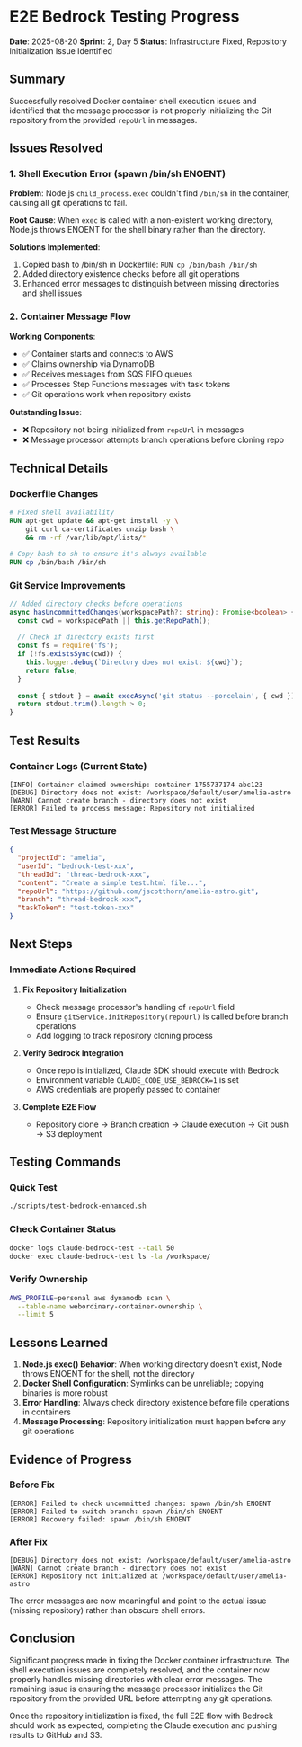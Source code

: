# E2E Bedrock Testing Progress
**Date**: 2025-08-20
**Sprint**: 2, Day 5
**Status**: Infrastructure Fixed, Repository Initialization Issue Identified

## Summary
Successfully resolved Docker container shell execution issues and identified that the message processor is not properly initializing the Git repository from the provided `repoUrl` in messages.

## Issues Resolved

### 1. Shell Execution Error (spawn /bin/sh ENOENT)
**Problem**: Node.js `child_process.exec` couldn't find `/bin/sh` in the container, causing all git operations to fail.

**Root Cause**: When `exec` is called with a non-existent working directory, Node.js throws ENOENT for the shell binary rather than the directory.

**Solutions Implemented**:
1. Copied bash to /bin/sh in Dockerfile: `RUN cp /bin/bash /bin/sh`
2. Added directory existence checks before all git operations
3. Enhanced error messages to distinguish between missing directories and shell issues

### 2. Container Message Flow
**Working Components**:
- ✅ Container starts and connects to AWS
- ✅ Claims ownership via DynamoDB
- ✅ Receives messages from SQS FIFO queues
- ✅ Processes Step Functions messages with task tokens
- ✅ Git operations work when repository exists

**Outstanding Issue**:
- ❌ Repository not being initialized from `repoUrl` in messages
- ❌ Message processor attempts branch operations before cloning repo

## Technical Details

### Dockerfile Changes
```dockerfile
# Fixed shell availability
RUN apt-get update && apt-get install -y \
    git curl ca-certificates unzip bash \
    && rm -rf /var/lib/apt/lists/*

# Copy bash to sh to ensure it's always available
RUN cp /bin/bash /bin/sh
```

### Git Service Improvements
```typescript
// Added directory checks before operations
async hasUncommittedChanges(workspacePath?: string): Promise<boolean> {
  const cwd = workspacePath || this.getRepoPath();
  
  // Check if directory exists first
  const fs = require('fs');
  if (!fs.existsSync(cwd)) {
    this.logger.debug(`Directory does not exist: ${cwd}`);
    return false;
  }
  
  const { stdout } = await execAsync('git status --porcelain', { cwd });
  return stdout.trim().length > 0;
}
```

## Test Results

### Container Logs (Current State)
```
[INFO] Container claimed ownership: container-1755737174-abc123
[DEBUG] Directory does not exist: /workspace/default/user/amelia-astro
[WARN] Cannot create branch - directory does not exist
[ERROR] Failed to process message: Repository not initialized
```

### Test Message Structure
```json
{
  "projectId": "amelia",
  "userId": "bedrock-test-xxx",
  "threadId": "thread-bedrock-xxx",
  "content": "Create a simple test.html file...",
  "repoUrl": "https://github.com/jscotthorn/amelia-astro.git",
  "branch": "thread-bedrock-xxx",
  "taskToken": "test-token-xxx"
}
```

## Next Steps

### Immediate Actions Required
1. **Fix Repository Initialization**
   - Check message processor's handling of `repoUrl` field
   - Ensure `gitService.initRepository(repoUrl)` is called before branch operations
   - Add logging to track repository cloning process

2. **Verify Bedrock Integration**
   - Once repo is initialized, Claude SDK should execute with Bedrock
   - Environment variable `CLAUDE_CODE_USE_BEDROCK=1` is set
   - AWS credentials are properly passed to container

3. **Complete E2E Flow**
   - Repository clone → Branch creation → Claude execution → Git push → S3 deployment

## Testing Commands

### Quick Test
```bash
./scripts/test-bedrock-enhanced.sh
```

### Check Container Status
```bash
docker logs claude-bedrock-test --tail 50
docker exec claude-bedrock-test ls -la /workspace/
```

### Verify Ownership
```bash
AWS_PROFILE=personal aws dynamodb scan \
  --table-name webordinary-container-ownership \
  --limit 5
```

## Lessons Learned

1. **Node.js exec() Behavior**: When working directory doesn't exist, Node throws ENOENT for the shell, not the directory
2. **Docker Shell Configuration**: Symlinks can be unreliable; copying binaries is more robust
3. **Error Handling**: Always check directory existence before file operations in containers
4. **Message Processing**: Repository initialization must happen before any git operations

## Evidence of Progress

### Before Fix
```
[ERROR] Failed to check uncommitted changes: spawn /bin/sh ENOENT
[ERROR] Failed to switch branch: spawn /bin/sh ENOENT
[ERROR] Recovery failed: spawn /bin/sh ENOENT
```

### After Fix
```
[DEBUG] Directory does not exist: /workspace/default/user/amelia-astro
[WARN] Cannot create branch - directory does not exist
[ERROR] Repository not initialized at /workspace/default/user/amelia-astro
```

The error messages are now meaningful and point to the actual issue (missing repository) rather than obscure shell errors.

## Conclusion

Significant progress made in fixing the Docker container infrastructure. The shell execution issues are completely resolved, and the container now properly handles missing directories with clear error messages. The remaining issue is ensuring the message processor initializes the Git repository from the provided URL before attempting any git operations.

Once the repository initialization is fixed, the full E2E flow with Bedrock should work as expected, completing the Claude execution and pushing results to GitHub and S3.